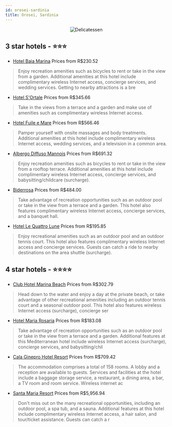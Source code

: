 ```yaml
---
id: orosei-sardinia
title: Orosei, Sardinia
---
```


<center><img src="https://i.travelapi.com/hotels/3000000/2540000/2533300/2533285/595e7b80_z.jpg" alt="Delicatessen" /></center>


##  3 star hotels - ⭐️⭐️⭐️

-    [Hotel Baia Marina](https://us.hurb.com/hotels/orosei/hotel-baia-marina-JNP-JP153393?cmp=18055) Prices from R$230.52
   > Enjoy recreation amenities such as bicycles to rent or take in the view from a garden. Additional amenities at this hotel include complimentary wireless Internet access, concierge services, and wedding services. Getting to nearby attractions is a bre
-    [Hotel S'Ortale](https://us.hurb.com/hotels/orosei/hotel-s-ortale-JNP-JP440882?cmp=18055) Prices from R$345.66
   > Take in the views from a terrace and a garden and make use of amenities such as complimentary wireless Internet access.
-    [Hotel Fuile e Mare](https://us.hurb.com/hotels/orosei/hotel-fuile-e-mare-JNP-JP723726?cmp=18055) Prices from R$566.46
   > Pamper yourself with onsite massages and body treatments. Additional amenities at this hotel include complimentary wireless Internet access, wedding services, and a television in a common area.
-    [Albergo Diffuso Mannois](https://us.hurb.com/hotels/orosei/albergo-diffuso-mannois-JNP-JP138332?cmp=18055) Prices from R$691.32
   > Enjoy recreation amenities such as bicycles to rent or take in the view from a rooftop terrace. Additional amenities at this hotel include complimentary wireless Internet access, concierge services, and babysitting/childcare (surcharge).
-    [Biderrosa](https://us.hurb.com/hotels/orosei/biderrosa-JNP-JP104139?cmp=18055) Prices from R$484.00
   > Take advantage of recreation opportunities such as an outdoor pool or take in the view from a terrace and a garden. This hotel also features complimentary wireless Internet access, concierge services, and a banquet hall.
-    [Hotel Le Quattro Lune](https://us.hurb.com/hotels/orosei/hotel-le-quattro-lune-JNP-JP168629?cmp=18055) Prices from R$195.85
   > Enjoy recreational amenities such as an outdoor pool and an outdoor tennis court. This hotel also features complimentary wireless Internet access and concierge services. Guests can catch a ride to nearby destinations on the area shuttle (surcharge).

##  4 star hotels - ⭐️⭐️⭐️⭐️

-    [Club Hotel Marina Beach](https://us.hurb.com/hotels/orosei/club-hotel-marina-beach-JNP-JP151824?cmp=18055) Prices from R$302.79
   > Head down to the water and enjoy a day at the private beach, or take advantage of other recreational amenities including an outdoor tennis court and a seasonal outdoor pool. This hotel also features wireless Internet access (surcharge), concierge ser
-    [Hotel Maria Rosaria](https://us.hurb.com/hotels/orosei/hotel-maria-rosaria-JNP-JP353855?cmp=18055) Prices from R$183.08
   > Take advantage of recreation opportunities such as an outdoor pool or take in the view from a terrace and a garden. Additional features at this Mediterranean hotel include wireless Internet access (surcharge), concierge services, and babysitting/chil
-    [Cala Ginepro Hotel Resort](https://us.hurb.com/hotels/orosei/cala-ginepro-hotel-resort-JNP-JP02786P?cmp=18055) Prices from R$709.42
   > The accommodation comprises a total of 158 rooms. A lobby and a reception are available to guests. Services and facilities at the hotel include a baggage storage service, a restaurant, a dining area, a bar, a TV room and room service. Wireless internet ac
-    [Santa Maria Resort](https://us.hurb.com/hotels/orosei/santa-maria-resort-JNP-JP822809?cmp=18055) Prices from R$5,956.94
   > Don't miss out on the many recreational opportunities, including an outdoor pool, a spa tub, and a sauna. Additional features at this hotel include complimentary wireless Internet access, a hair salon, and tour/ticket assistance. Guests can catch a r
